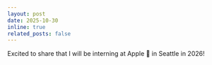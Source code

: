 ```yaml
---
layout: post
date: 2025-10-30
inline: true
related_posts: false
---
```


Excited to share that I will be interning at Apple  in Seattle in 2026!
